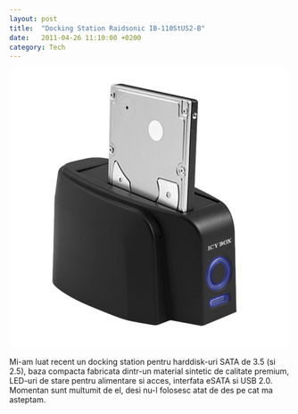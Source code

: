 ```yaml
---
layout: post
title:  "Docking Station Raidsonic IB-110StUS2-B"
date:   2011-04-26 11:10:00 +0200
category: Tech
---
```

<p style="text-align: center"><img class="wp-image-4786" title="img127242_04022010160039" src="/wp-content/uploads/2011/02/img127242_04022010160039.jpg" alt="" width="500" height="500" /></p>
<p>Mi-am luat recent un docking station pentru harddisk-uri SATA de 3.5 (si 2.5), baza compacta  fabricata dintr-un material sintetic de calitate premium, LED-uri de  stare pentru alimentare si acces, interfata eSATA si USB 2.0. Momentan sunt multumit de el, desi nu-l folosesc atat de des pe cat ma asteptam.</p>
